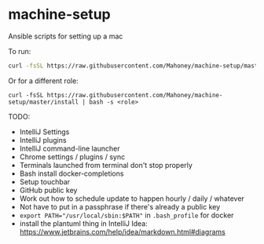 # machine-setup
Ansible scripts for setting up a mac

To run:
```bash
curl -fsSL https://raw.githubusercontent.com/Mahoney/machine-setup/master/install | bash
```

Or for a different role:
```
curl -fsSL https://raw.githubusercontent.com/Mahoney/machine-setup/master/install | bash -s <role>
```

TODO:
* IntelliJ Settings
* IntelliJ plugins
* IntelliJ command-line launcher
* Chrome settings / plugins / sync
* Terminals launched from terminal don't stop properly
* Bash install docker-completions
* Setup touchbar
* GitHub public key
* Work out how to schedule update to happen hourly / daily / whatever
* Not have to put in a passphrase if there's already a public key
* `export PATH="/usr/local/sbin:$PATH"` in `.bash_profile` for docker
* install the plantuml thing in IntelliJ Idea: https://www.jetbrains.com/help/idea/markdown.html#diagrams
